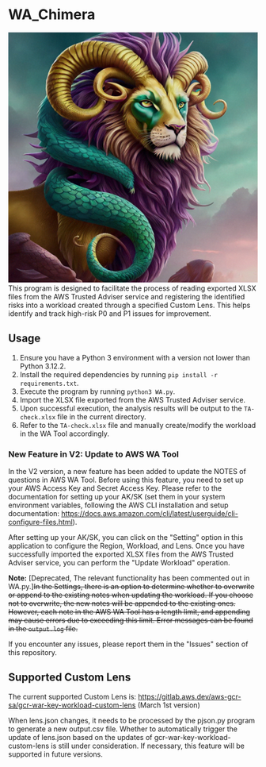 # WA_Chimera
![Alt text](/Chimera.png)
This program is designed to facilitate the process of reading exported XLSX files from the AWS Trusted Adviser service and registering the identified risks into a workload created through a specified Custom Lens. This helps identify and track high-risk P0 and P1 issues for improvement.

## Usage

1. Ensure you have a Python 3 environment with a version not lower than Python 3.12.2.
2. Install the required dependencies by running `pip install -r requirements.txt`.
3. Execute the program by running `python3 WA.py`.
4. Import the XLSX file exported from the AWS Trusted Adviser service.
5. Upon successful execution, the analysis results will be output to the `TA-check.xlsx` file in the current directory.
6. Refer to the `TA-check.xlsx` file and manually create/modify the workload in the WA Tool accordingly.

### New Feature in V2: Update to AWS WA Tool

In the V2 version, a new feature has been added to update the NOTES of questions in AWS WA Tool. Before using this feature, you need to set up your AWS Access Key and Secret Access Key. Please refer to the documentation for setting up your AK/SK (set them in your system environment variables, following the AWS CLI installation and setup documentation: https://docs.aws.amazon.com/cli/latest/userguide/cli-configure-files.html).

After setting up your AK/SK, you can click on the "Setting" option in this application to configure the Region, Workload, and Lens. Once you have successfully imported the exported XLSX files from the AWS Trusted Adviser service, you can perform the "Update Workload" operation.

**Note:** [Deprecated, The relevant functionality has been commented out in WA.py.]~~In the Settings, there is an option to determine whether to overwrite or append to the existing notes when updating the workload. If you choose not to overwrite, the new notes will be appended to the existing ones. However, each note in the AWS WA Tool has a length limit, and appending may cause errors due to exceeding this limit. Error messages can be found in the `output.log` file.~~

If you encounter any issues, please report them in the "Issues" section of this repository.


## Supported Custom Lens

The current supported Custom Lens is:
https://gitlab.aws.dev/aws-gcr-sa/gcr-war-key-workload-custom-lens (March 1st version)

When lens.json changes, it needs to be processed by the pjson.py program to generate a new output.csv file. Whether to automatically trigger the update of lens.json based on the updates of gcr-war-key-workload-custom-lens is still under consideration. If necessary, this feature will be supported in future versions.
